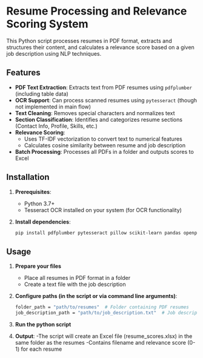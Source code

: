 # Resume Processing and Relevance Scoring System

This Python script processes resumes in PDF format, extracts and structures their content, and calculates a relevance score based on a given job description using NLP techniques.

## Features

- **PDF Text Extraction**: Extracts text from PDF resumes using `pdfplumber` (including table data)
- **OCR Support**: Can process scanned resumes using `pytesseract` (though not implemented in main flow)
- **Text Cleaning**: Removes special characters and normalizes text
- **Section Classification**: Identifies and categorizes resume sections (Contact Info, Profile, Skills, etc.)
- **Relevance Scoring**: 
  - Uses TF-IDF vectorization to convert text to numerical features
  - Calculates cosine similarity between resume and job description
- **Batch Processing**: Processes all PDFs in a folder and outputs scores to Excel

## Installation

1. **Prerequisites**:
   - Python 3.7+
   - Tesseract OCR installed on your system (for OCR functionality)

2. **Install dependencies**:
   ```bash
   pip install pdfplumber pytesseract pillow scikit-learn pandas openpyxl

## Usage

1. **Prepare your files**
   - Place all resumes in PDF format in a folder
   - Create a text file with the job description

2. **Configure paths (in the script or via command line arguments)**:
   ```bash
   folder_path = "path/to/resumes"  # Folder containing PDF resumes
   job_description_path = "path/to/job_description.txt"  # Job description file
3. **Run the python script**
4. **Output**:
   -The script will create an Excel file (resume_scores.xlsx) in the same folder as the resumes
   -Contains filename and relevance score (0-1) for each resume
